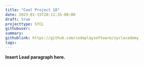 ```yaml
---
title: "Cool Project 18"
date: 2023-01-15T20:11:35-08:00
draft: true
projecttype: SYCL
githubuser:
summary: 
githublink: https://github.com/codeplaysoftware/syclacademy
tags:
---
```


**Insert Lead paragraph here.**

